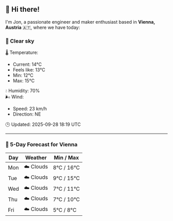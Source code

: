 ## 👋 Hi there!

I'm Jon, a passionate engineer and maker enthusiast based in **Vienna, Austria** 🇦🇹, where we have today:

### 🌙 Clear sky 

🌡️ Temperature: 
* Current: 14°C
* Feels like: 13°C
* Min: 12°C 
* Max: 15°C  

💧 Humidity: 70%  
🌬️ Wind: 
* Speed: 23 km/h 
* Direction: NE  

🕒 Updated: 2025-09-28 18:19 UTC

---

### 📅 5-Day Forecast for Vienna

| Day | Weather | Min / Max |
|-----|---------|------------|
| Mon | ☁️ Clouds | 8°C / 16°C |
| Tue | ☁️ Clouds | 9°C / 15°C |
| Wed | ☁️ Clouds | 7°C / 11°C |
| Thu | ☁️ Clouds | 7°C / 10°C |
| Fri | ☁️ Clouds | 5°C / 8°C |
